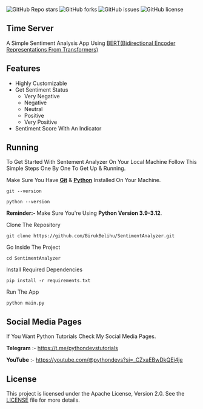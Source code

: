<!DOCTYPE html>
<html lang="en">
<head>
</head>
<body>

![GitHub Repo stars](https://img.shields.io/github/stars/BirukBelihu/SentimentAnalyzer)
![GitHub forks](https://img.shields.io/github/forks/BirukBelihu/SentimentAnalyzer)
![GitHub issues](https://img.shields.io/github/issues/BirukBelihu/SentimentAnalyzer)
![GitHub license](https://img.shields.io/github/license/BirukBelihu/SentimentAnalyzer)

<h2>Time Server</h2>

<p>A Simple Sentiment Analysis App Using <a href="https://huggingface.co/docs/transformers/en/model_doc/bert">BERT(Bidirectional Encoder Representations From Transformers)</a></p>

<p>
<h2>Features</h2>

<ul>
  <li>Highly Customizable</li>
  <li>Get Sentiment Status
    <ul>
      <li>Very Negative</li>
      <li>Negative</li>
      <li>Neutral</li>
      <li>Positive</li>
      <li>Very Positive</li>
    </ul>
  </li>
  <li>Sentiment Score With An Indicator</li>
</ul>

 <h2>Running</h2>

To Get Started With Sentement Analyzer On Your Local Machine Follow This Simple Steps One By One To Get Up & Running.

Make Sure You Have <b><a href="https://git-scm.com/" target="_blank">Git</a></b> & <b><a href="https://python.org" target="_blank">Python</a></b> Installed On Your Machine.

```
git --version
```

```
python --version
```

<b>Reminder:- </b>
Make Sure You're Using <b>Python Version 3.9-3.12</b>.

Clone The Repository

```
git clone https://github.com/BirukBelihu/SentimentAnalyzer.git
```

Go Inside The Project

```
cd SentimentAnalyzer
```

Install Required Dependencies

```
pip install -r requirements.txt
```

Run The App

```
python main.py
```
</p>

<h2>Social Media Pages</h2>

If You Want Python Tutorials Check My Social Media Pages.

<b>Telegram</b> :- 
https://t.me/pythondevstutorials

<b>YouTube</b> :- 
https://youtube.com/@pythondevs?si=_CZxaEBwDkQEj4je

## License

This project is licensed under the Apache License, Version 2.0. See the [LICENSE](LICENSE) file for more details.
 </body>
 </html>		
